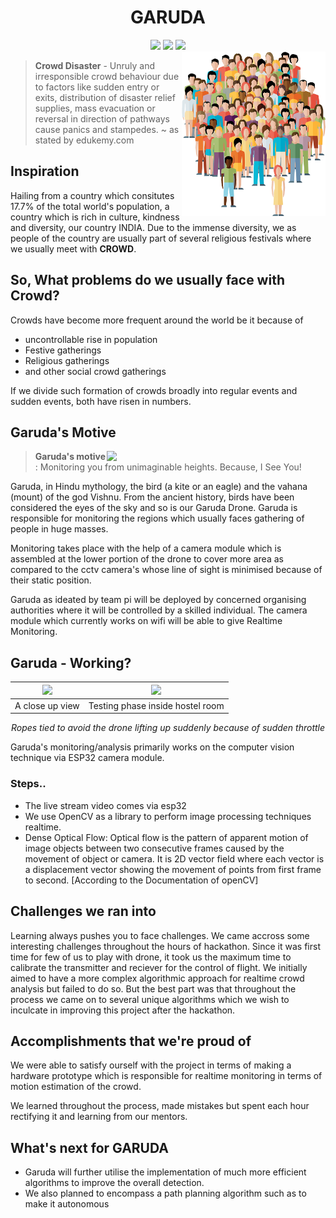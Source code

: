 <h1 align=center>GARUDA</h1>

<div align=center>
    <img src="https://img.shields.io/github/forks/Curovearth/Garuda-LaHacks?style=social">  <img src="https://img.shields.io/badge/Garuda-V1-green">  <img src="https://img.shields.io/github/stars/Curovearth/Garuda-LaHacks?style=social">
</div>

<img align=right src="https://github.com/Curovearth/Garuda-LaHacks/blob/main/imgs/crowd.png" width="230"/>

> **Crowd Disaster** - Unruly and irresponsible crowd behaviour due to factors like sudden entry or exits, distribution of disaster relief supplies, mass evacuation or reversal in direction of pathways cause panics and stampedes. 
~ as stated by edukemy.com

## Inspiration
Hailing from a country which consitutes 17.7% of the total world's population, a country which is rich in culture, kindness and diversity, our country INDIA. Due to the immense diversity, we as people of the country are usually part of several religious festivals where we usually meet with **CROWD**. 

## So, What problems do we usually face with Crowd?
Crowds have become more frequent around the world be it because of 
* uncontrollable rise in population
* Festive gatherings
* Religious gatherings
* and other social crowd gatherings

If we divide such formation of crowds broadly into regular events and sudden events, both have risen in numbers.  

## Garuda's Motive 

<img align=right src="https://github.com/Curovearth/Garuda-LaHacks/blob/main/gif's/close-video.gif" width="350"/>

> **Garuda's motive** : 
> Monitoring you from unimaginable heights. Because, I See You!

Garuda, in Hindu mythology, the bird (a kite or an eagle) and the vahana (mount) of the god Vishnu.
From the ancient history, birds have been considered the eyes of the sky and so is our Garuda Drone. Garuda is responsible for monitoring the regions which usually faces gathering of people in huge masses. 

Monitoring takes place with the help of a camera module which is assembled at the lower portion of the drone to cover more area as compared to the cctv camera's whose line of sight is minimised because of their static position. 

Garuda as ideated by team pi will be deployed by concerned organising authorities where it will be controlled by a skilled individual. The camera module which currently works on wifi will be able to give Realtime Monitoring.  

## Garuda - Working?

| <img width=450 src="https://github.com/Curovearth/Garuda-LaHacks/blob/main/gif's/esp32%20closeup.gif"/> | <img width=450 src="https://github.com/Curovearth/Garuda-LaHacks/blob/main/gif's/rough-fly.gif"> |
| --- | --- |
| A close up view | Testing phase inside hostel room |

<p align=center><i>Ropes tied to avoid the drone lifting up suddenly because of sudden throttle</i></p>

<p>Garuda's monitoring/analysis primarily works on the computer vision technique via ESP32 camera module.</p>
<h3>Steps..</h3>
<ul>
<li>The live stream video comes via esp32</li>
<li>We use OpenCV as a library to perform image processing techniques realtime.</li>
    <li>Dense Optical Flow: Optical flow is the pattern of apparent motion of image objects between two consecutive frames caused by the movement of object or camera. It is 2D vector field where each vector is a displacement vector showing the movement of points from first frame to second. [According to the Documentation of openCV]</li>
</ul>

   
## Challenges we ran into
Learning always pushes you to face challenges. We came accross some interesting challenges throughout the hours of hackathon. Since it was first time for few of us to play with drone, it took us the maximum time to calibrate the transmitter and reciever for the control of flight.
We initially aimed to have a more complex algorithmic approach for realtime crowd analysis but failed to do so. 
But the best part was that throughout the process we came on to several unique algorithms which we wish to inculcate in improving this project after the hackathon.

## Accomplishments that we're proud of
We were able to satisfy ourself with the project in terms of making a hardware prototype which is responsible for realtime monitoring in terms of motion estimation of the crowd.

We learned throughout the process, made mistakes but spent each hour rectifying it and learning from our mentors.

## What's next for GARUDA
* Garuda will further utilise the implementation of much more efficient algorithms to improve the overall detection.
* We also planned to encompass a path planning algorithm such as to make it autonomous 
